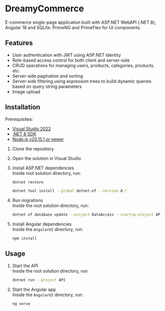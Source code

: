 # DreamyCommerce

E-commerce single-page application built with ASP.NET WebAPI (.NET 8), Angular 18 and SQLite. PrimeNG and PrimeFlex for UI components.

## Features

- User authentication with JWT using ASP.NET Identity
- Role-based access control for both client and server-side
- CRUD operations for managing users, products, categories, products, etc.
- Server-side pagination and sorting
- Server-side filtering using expression trees to build dynamic queries based on query string parameters
- Image upload

## Installation

Prerequisites:
- [Visual Studio 2022](https://visualstudio.microsoft.com/downloads/)
- [.NET 8 SDK](https://dotnet.microsoft.com/download/dotnet/8.0)
- [Node.js v20.15.1 or newer](https://nodejs.org/en/download/package-manager)

1. Clone the repository
2. Open the solution in Visual Studio
3. Install ASP.NET dependencies  
   Inside root solution directory, run:

   ```bash
   dotnet restore
   ```
   ```bash
   dotnet tool install --global dotnet-ef --version 8.*
   ```

4. Run migrations  
   Inside the root solution directory, run:

   ```bash
   dotnet ef database update --project DataAccess --startup-project API
   ```
5. Install Angular dependencies  
   Inside the `AngularUI` directory, run:

   ```bash
   npm install
   ```
## Usage

1. Start the API  
   Inside the root solution directory, run:

   ```bash
   dotnet run --project API
   ```

2. Start the Angular app  
    Inside the `AngularUI` directory, run:
    
    ```bash
    ng serve
    ```




